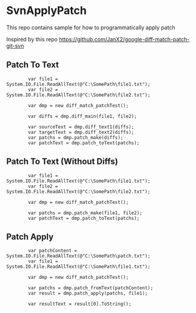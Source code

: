 # SvnApplyPatch

This repo contains sample for how to programmatically apply patch

Inspired by this repo
https://github.com/JanX2/google-diff-match-patch-git-svn

## Patch To Text

            var file1 = System.IO.File.ReadAllText(@"C:\SomePath\file1.txt");
            var file2 = System.IO.File.ReadAllText(@"C:\SomePath\file2.txt");

            var dmp = new diff_match_patchTest();

            var diffs = dmp.diff_main(file1, file2);

            var sourceText = dmp.diff_text1(diffs);
            var targetText = dmp.diff_text2(diffs);
            var patchs = dmp.patch_make(diffs);
            var patchText = dmp.patch_toText(patchs);

## Patch To Text (Without Diffs)

            var file1 = System.IO.File.ReadAllText(@"C:\SomePath\file1.txt");
            var file2 = System.IO.File.ReadAllText(@"C:\SomePath\file2.txt");
            
            var dmp = new diff_match_patchTest();

            var patchs = dmp.patch_make(file1, file2);
            var patchText = dmp.patch_toText(patchs);
            
## Patch Apply

            var patchContent = System.IO.File.ReadAllText(@"C:\SomePath\patch.txt");
            var file1 = System.IO.File.ReadAllText(@"C:\SomePath\file1.txt");
            
            var dmp = new diff_match_patchTest();
            
            var patchs = dmp.patch_fromText(patchContent);
            var result = dmp.patch_apply(patchs, file1);

            var resultText = result[0].ToString();
